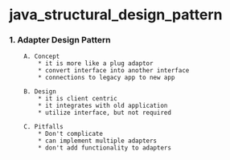 # java_structural_design_pattern

### 1. Adapter Design Pattern
        A. Concept
            * it is more like a plug adaptor
            * convert interface into another interface
            * connections to legacy app to new app
        
        B. Design
            * it is client centric
            * it integrates with old application
            * utilize interface, but not required
            
        C. Pitfalls
            * Don't complicate
            * can implement multiple adapters
            * don't add functionality to adapters
            